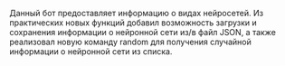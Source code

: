 Данный бот предоставляет информацию о видах нейросетей. Из практических новых функций добавил возможность загрузки и сохранения информации о нейронной сети из/в файл JSON, а также
реализовал новую команду random для получения случайной информации о нейронной сети из списка.


